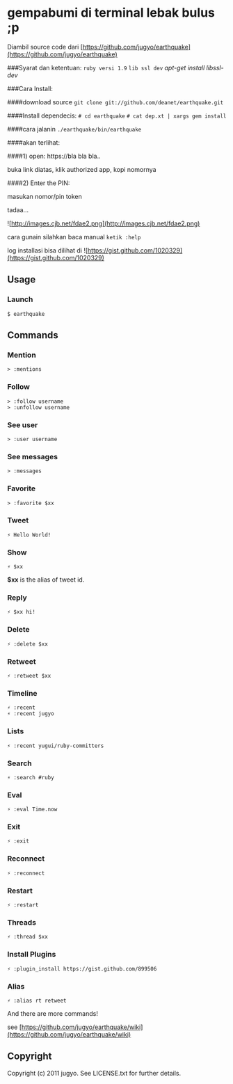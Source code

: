 gempabumi di terminal lebak bulus ;p
=====

Diambil source code dari [https://github.com/jugyo/earthquake](https://github.com/jugyo/earthquake)  

###Syarat dan ketentuan: 
	`ruby versi 1.9`
	`lib ssl dev` *apt-get install libssl-dev*

###Cara Install:

####download source
`git clone git://github.com/deanet/earthquake.git`

####Install dependecis:
`# cd earthquake`
`# cat dep.xt | xargs gem install`

####cara jalanin
`./earthquake/bin/earthquake`

####akan terlihat:

####1) open: https://bla bla bla..

buka link diatas, klik authorized app, kopi nomornya

####2) Enter the PIN: 

masukan nomor/pin token

tadaa...

![http://images.cjb.net/fdae2.png](http://images.cjb.net/fdae2.png)

cara gunain silahkan baca manual `ketik :help`

log installasi bisa dilihat di ![https://gist.github.com/1020329](https://gist.github.com/1020329)

Usage
----

### Launch

    $ earthquake

Commands
----

### Mention

	> :mentions

### Follow

	> :follow username
	> :unfollow username

### See user

	> :user username
	
### See messages

	> :messages 

### Favorite
	
	> :favorite $xx

### Tweet

    ⚡ Hello World!

### Show

    ⚡ $xx

**$xx** is the alias of tweet id.

### Reply

    ⚡ $xx hi!

### Delete

    ⚡ :delete $xx

### Retweet

    ⚡ :retweet $xx

### Timeline

    ⚡ :recent
    ⚡ :recent jugyo

### Lists

    ⚡ :recent yugui/ruby-committers

### Search

    ⚡ :search #ruby

### Eval

    ⚡ :eval Time.now

### Exit

    ⚡ :exit

### Reconnect

    ⚡ :reconnect

### Restart

    ⚡ :restart

### Threads

    ⚡ :thread $xx

### Install Plugins

    ⚡ :plugin_install https://gist.github.com/899506

### Alias

    ⚡ :alias rt retweet

And there are more commands!

see [https://github.com/jugyo/earthquake/wiki](https://github.com/jugyo/earthquake/wiki)

Copyright
----

Copyright (c) 2011 jugyo. See LICENSE.txt for further details.
